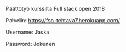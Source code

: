 Päättötyö kurssilta Full stack open 2018

Palvelin: https://fso-tehtava7.herokuapp.com/

Username: Jaska

Password: Jokunen
